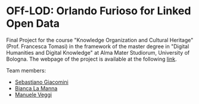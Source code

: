 # OFf-LOD: Orlando Furioso for Linked Open Data

Final Project for the course "Knowledge Organization and Cultural Heritage" (Prof. Francesca Tomasi) in the framework of the master degree in "Digital Humanities and Digital Knowledge" at Alma Mater Studiorum, University of Bologna. The webpage of the project is available at the following [link](https://off-lod.github.io/orlando-furioso/).

Team members:
- [Sebastiano Giacomini](mailto:sebastiano.giacomini@studio.unibo.it)
- [Bianca La Manna](mailto:bianca.lamanna@studio.unibo.it)
- [Manuele Veggi](mailto:manuele.veggi@studio.unibo.it)
